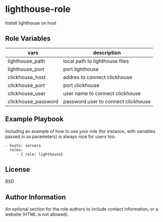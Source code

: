 lighthouse-role
=========

Install lighthouse on host

Role Variables
--------------

|vars|description|
|----------|---------------|
|lighthouse_path| local path to lighthouse files|
|lighthouse_port| port lighthouse|
|clickhouse_host| addres to connect  clickhouse|
|clickhouse_port|port clickhouse|
|clickhouse_user| user name to connect clickhouse|
|clickhouse_password| password user to connect clickhouse|


Example Playbook
----------------

Including an example of how to use your role (for instance, with variables passed in as parameters) is always nice for users too:

    - hosts: servers
      roles:
         - { role: lighthouse}

License
-------

BSD

Author Information
------------------

An optional section for the role authors to include contact information, or a website (HTML is not allowed).
